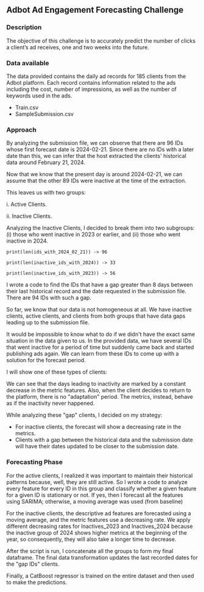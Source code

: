 ## Adbot Ad Engagement Forecasting Challenge

### Description

The objective of this challenge is to accurately predict the number of clicks a client’s ad receives, one and two weeks into the future.

### Data available

The data provided contains the daily ad records for 185 clients from the Adbot platform. Each record contains information related to the ads including the cost, number of impressions, as well as the number of keywords used in the ads.
- Train.csv
- SampleSubmission.csv


### Approach

By analyzing the submission file, we can observe that there are 96 IDs whose first forecast date is 2024-02-21. Since there are no IDs with a later date than this, we can infer that the host extracted the clients' historical data around February 21, 2024.

Now that we know that the present day is around 2024-02-21, we can assume that the other 89 IDs were inactive at the time of the extraction. 

This leaves us with two groups:

  i. Active Clients.
  
  ii. Inactive Clients.

Analyzing the Inactive Clients, I decided to break them into two subgroups: (i) those who went inactive in 2023 or earlier, and (ii) those who went inactive in 2024.

```
print(len(ids_with_2024_02_21)) -> 96

print(len(inactive_ids_with_2024)) -> 33

print(len(inactive_ids_with_2023)) -> 56
```


I wrote a code to find the IDs that have a gap greater than 8 days between their last historical record and the date requested in the submission file. There are 94 IDs with such a gap.

So far, we know that our data is not homogeneous at all. We have inactive clients, active clients, and clients from both groups that have data gaps leading up to the submission file.

It would be impossible to know what to do if we didn't have the exact same situation in the data given to us. In the provided data, we have several IDs that went inactive for a period of time but suddenly came back and started publishing ads again. We can learn from these IDs to come up with a solution for the forecast period.

I will show one of these types of clients:


We can see that the days leading to inactivity are marked by a constant decrease in the metric features. Also, when the client decides to return to the platform, there is no "adaptation" period. The metrics, instead, behave as if the inactivity never happened.

While analyzing these "gap" clients, I decided on my strategy:
- For inactive clients, the forecast will show a decreasing rate in the metrics.
- Clients with a gap between the historical data and the submission date will have their dates updated to be closer to the submission date.

### Forecasting Phase
For the active clients, I realized it was important to maintain their historical patterns because, well, they are still active. So I wrote a code to analyze every feature for every ID in this group and classify whether a given feature for a given ID is stationary or not. If yes, then I forecast all the features using SARIMA; otherwise, a moving average was used (from baseline)

For the inactive clients, the descriptive ad features are forecasted using a moving average, and the metric features use a decreasing rate. We apply different decreasing rates for Inactives_2023 and Inactives_2024 because the inactive group of 2024 shows higher metrics at the beginning of the year, so consequently, they will also take a longer time to decrease.

After the script is run, I concatenate all the groups to form my final dataframe. The final data transformation updates the last recorded dates for the "gap IDs" clients.


Finally, a CatBoost regressor is trained on the entire dataset and then used to make the predictions.








